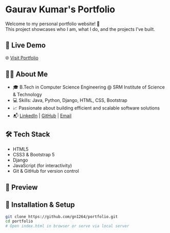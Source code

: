
# Gaurav Kumar's Portfolio

Welcome to my personal portfolio website! 👋  
This project showcases who I am, what I do, and the projects I’ve built.

## 🚀 Live Demo

🌐 [Visit Portfolio](https://your-portfolio-link.com)  


## 👨‍💻 About Me

- 🎓 B.Tech in Computer Science Engineering @ SRM Institute of Science & Technology  
- 💻 Skills: Java, Python, Django, HTML, CSS, Bootstrap  
- 📈 Passionate about building efficient and scalable software solutions  
- 📬 [LinkedIn](https://www.linkedin.com/in/gauravkumar2111?) | [GitHub](https://github.com/gn1264) | [Email](mailto:gauravkumar211103@gmail.com)

## 🛠️ Tech Stack

- HTML5  
- CSS3 & Bootstrap 5
- Django
- JavaScript (for interactivity)  
- Git & GitHub for version control  

## 📸 Preview







## 🔧 Installation & Setup

```bash
git clone https://github.com/gn1264/portfolio.git
cd portfolio
# Open index.html in browser or serve via local server


